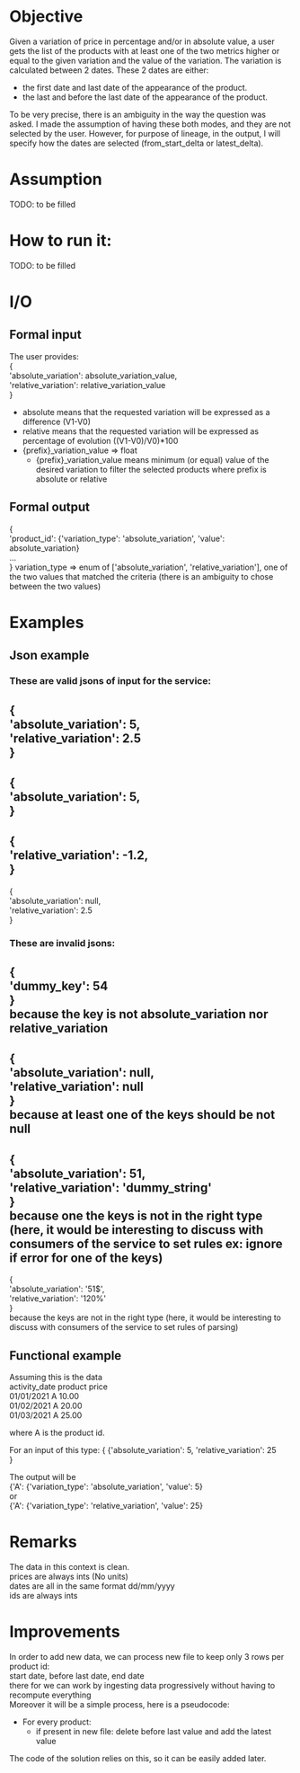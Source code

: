 # Objective
Given a variation of price in percentage and/or in absolute value, a user gets the list of the products with at least 
one of the two metrics higher or equal to the given variation and the value of the variation.
The variation is calculated between 2 dates. These 2 dates are either:
- the first date and last date of the appearance of the product. 
- the last and before the last date of the appearance of the product.  

To be very precise, there is an ambiguity in the way the question was asked. I made the assumption of having these both 
modes, and they are not selected by the user. However, for purpose of lineage, in the output, I will specify how the 
dates are selected (from_start_delta or latest_delta).

# Assumption 
TODO: to be filled

# How to run it: 
TODO: to be filled


# I/O
## Formal input 
The user provides:  
{  
'absolute_variation': absolute_variation_value,  
'relative_variation': relative_variation_value  
  }  
- absolute means that the requested variation will be expressed as a difference (V1-V0)
- relative means that the requested variation will be expressed as percentage of evolution ((V1-V0)/V0)*100  
- {prefix}_variation_value => float   
  - {prefix}_variation_value means minimum (or equal) value of the desired variation to filter the selected products
  where prefix is absolute or relative

## Formal output 
{  
'product_id': {'variation_type': 'absolute_variation', 'value': absolute_variation}    
...  
  }
variation_type => enum of ['absolute_variation', 'relative_variation'], one of the two values that matched the criteria (there is 
an ambiguity to chose between the two values)

# Examples
## Json example
### These are valid jsons of input for the service:     
{  
'absolute_variation': 5,  
'relative_variation': 2.5  
  }
---
{  
'absolute_variation': 5,  
  }
---
{  
'relative_variation': -1.2,  
  }
---
{  
'absolute_variation': null,  
'relative_variation': 2.5  
  }


### These are invalid jsons:     
{   
'dummy_key': 54  
  }  
because the key is not absolute_variation nor relative_variation
---
{  
'absolute_variation': null,  
'relative_variation': null  
  }  
because at least one of the keys should be not null
---
{  
'absolute_variation': 51,  
'relative_variation': 'dummy_string'  
  }  
because one the keys is not in the right type (here, it would be interesting to discuss with consumers of the service
to set rules ex: ignore if error for one of the keys)
---
{  
'absolute_variation': '51$',  
'relative_variation': '120%'  
  }  
because the keys are not in the right type (here, it would be interesting to discuss with consumers of the service 
to set rules of parsing)

## Functional example
Assuming this is the data   
activity_date product price  
01/01/2021 A 10.00  
01/02/2021 A 20.00  
01/03/2021 A 25.00  

where A is the product id. 

For an input of this type:
{
{'absolute_variation': 5,
'relative_variation': 25   
}

The output will be   
{'A': {'variation_type': 'absolute_variation', 'value': 5}    
or    
{'A': {'variation_type': 'relative_variation', 'value': 25}  


# Remarks
The data in this context is clean.   
prices are always ints (No units)  
dates are all in the same format dd/mm/yyyy  
ids are always ints  

# Improvements 
In order to add new data, we can process new file to keep only 3 rows per product id:   
start date, before last date, end date  
there for we can work by ingesting data progressively without having to recompute everything  
Moreover it will be a simple process, here is a pseudocode:   
- For every product:
    - if present in new file: 
        delete before last value and add the latest value   
    
The code of the solution relies on this, so it can be easily added later.